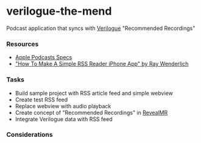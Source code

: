 # verilogue-the-mend
Podcast application that syncs with [Verilogue](http://www.verilogue.com) "Recommended Recordings"

### Resources
* [Apple Podcasts Specs](http://www.apple.com/itunes/podcasts/specs.html)
* ["How To Make A Simple RSS Reader iPhone App" by Ray Wenderlich](http://www.raywenderlich.com/2636/rss-reader-tutorial-for-ios-how-to-make-a-simple-rss-reader-iphone-app)


### Tasks
* Build sample project with RSS article feed and simple webview
* Create test RSS feed
* Replace webview with audio playback
* Create concept of "Recommended Recordings" in [RevealMR](http://www.revealmr.com)
* Integrate Verilogue data with RSS feed

### Considerations
